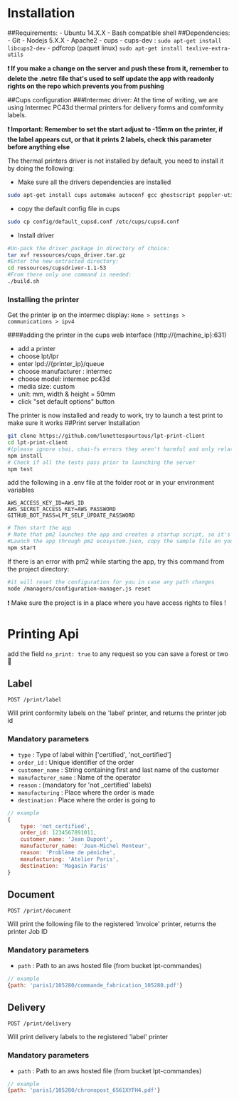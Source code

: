 # Installation #

##Requirements:
	- Ubuntu 14.X.X
	- Bash compatible shell
##Dependencies:
	- Git
	- Nodejs 5.X.X
	- Apache2
	- cups
	- cups-dev : `sudo apt-get install libcups2-dev`
	- pdfcrop (paquet linux) `sudo apt-get install texlive-extra-utils`


**:exclamation: If you make a change on the server and push these from it, remember to delete the .netrc file that's used to self update the app with readonly rights on the repo which prevents you from pushing**

##Cups configuration
###Intermec driver:
At the time of writing, we are using Intermec PC43d thermal printers for delivery forms and comformity labels.

**:exclamation: Important: Remember to set the start adjust to -15mm on the printer, if the label appears cut, or that it prints 2 labels, check this parameter before anything else**

The thermal printers driver is not installed by default, you need to install it by doing the following:

- Make sure all the drivers dependencies are installed

```bash
sudo apt-get install cups automake autoconf gcc ghostscript poppler-utils netpbm
```
- copy the default config file in cups

```bash
sudo cp config/default_cupsd.conf /etc/cups/cupsd.conf
```
- Install driver
```bash
#Un-pack the driver package in directory of choice:
tar xvf ressources/cups_driver.tar.gz
#Enter the new extracted directory:
cd ressources/cupsdriver-1.1-53
#From there only one command is needed:
./build.sh
```

### Installing the printer
Get the printer ip on the intermec display: `Home > settings > communications > ipv4`

####adding the printer in the cups web interface (http://{machine_ip}:631)

- add a printer
- choose lpt/lpr
- enter  lpd://{printer_ip}/queue
- choose manufacturer : intermec
- choose model: intermec pc43d
- media size: custom
- unit: mm, width & height = 50mm
- click "set default options" button

The printer is now installed and ready to work, try to launch a test print to make sure it works
##Print server Installation
```bash
git clone https://github.com/lunettespourtous/lpt-print-client
cd lpt-print-client
#(please ignore chai, chai-fs errors they aren't harmful and only related to tests)
npm install
# Check if all the tests pass prior to launching the server
npm test
```
add the following in a .env file at the folder root or in your environment variables

```
AWS_ACCESS_KEY_ID=AWS_ID
AWS_SECRET_ACCESS_KEY=AWS_PASSWORD
GITHUB_BOT_PASS=LPT_SELF_UPDATE_PASSWORD
```
```bash
# Then start the app
# Note that pm2 launches the app and creates a startup script, so it's not necessary to relaunch the server when the machine reboots, you can check the status of the app using 'sudo pm2 list'
#Launch the app through pm2 ecosystem.json, copy the sample file on your system, outside the directory, make sure it's the good path to the project folder
npm start
```
If there is an error with pm2 while starting the app, try this command from the project directory:
```bash
#it will reset the configuration for you in case any path changes
node /managers/configuration-manager.js reset
```
:exclamation: Make sure the project is in a place where you have access rights to files !
# Printing Api #

add the field `no_print: true` to any request so you can save a forest or two :deciduous_tree:

## Label

	POST /print/label

Will print conformity labels on the 'label' printer, and returns the printer job id

### Mandatory parameters

- `type` : Type of label within ['certified', 'not_certified']
- `order_id` : Unique identifier of the order
- `customer_name` : String containing first and last name of the customer
- `manufacturer_name` : Name of the operator
- `reason` : (mandatory for 'not _certified' labels)
- `manufacturing` : Place where the order is made
- `destination` : Place where the order is going to


```javascript
// example
{
	type: 'not_certified',
	order_id: 1234567891011,
	customer_name: 'Jean Dupont',
	manufacturer_name: 'Jean-Michel Monteur',
	reason: 'Problème de péniche',
	manufacturing: 'Atelier Paris',
	destination: 'Magasin Paris'
}
```
## Document

	POST /print/document

Will print the following file to the registered 'invoice' printer, returns the printer Job ID

### Mandatory parameters

- `path` : Path to an aws hosted file (from bucket lpt-commandes)
```javascript
// example
{path: 'paris1/105280/commande_fabrication_105280.pdf'}
```
## Delivery

	POST /print/delivery

Will print delivery labels to the registered 'label' printer

### Mandatory parameters

- `path` : Path to an aws hosted file (from bucket lpt-commandes)
```javascript
// example
{path: 'paris1/105280/chronopost_6561XYFH4.pdf'}
```
